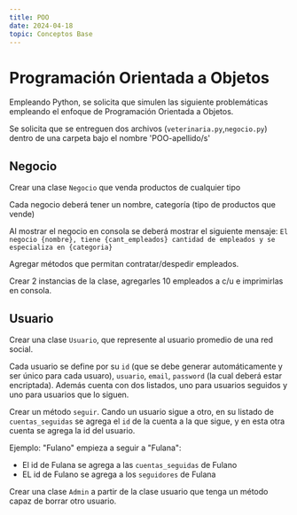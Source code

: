 ```yaml
---
title: POO
date: 2024-04-18
topic: Conceptos Base
---
```


# Programación Orientada a Objetos

Empleando Python, se solicita que simulen las siguiente problemáticas empleando el enfoque de Programación Orientada a Objetos.

Se solicita que se entreguen dos archivos (`veterinaria.py`,`negocio.py`) dentro de una carpeta bajo el nombre 'POO-apellido/s'

## Negocio

Crear una clase `Negocio` que venda productos de cualquier tipo

Cada negocio deberá tener un nombre, categoría (tipo de productos que vende)

Al mostrar el negocio en consola se deberá mostrar el siguiente mensaje: `El negocio {nombre}, tiene {cant_empleados} cantidad de empleados y se especializa en {categoria}`

Agregar métodos que permitan contratar/despedir empleados.

Crear 2 instancias de la clase, agregarles 10 empleados a c/u e imprimirlas en consola.

## Usuario

Crear una clase `Usuario`, que represente al usuario promedio de una red social.

Cada usuario se define por su `id` (que se debe generar automáticamente y ser único para cada usuaro), `usuario`, `email`, `password` (la cual deberá estar encriptada). Además cuenta con dos listados, uno para usuarios seguidos y uno para usuarios que lo siguen.

Crear un método `seguir`. Cando un usuario sigue a otro, en su listado de `cuentas_seguidas` se agrega el `id` de la cuenta a la que sigue, y en esta otra cuenta se agrega la id del usuario.

Ejemplo: "Fulano" empieza a seguir a "Fulana":
- El id de Fulana se agrega a las `cuentas_seguidas` de Fulano
- EL id de Fulano se agrega a los `seguidores` de Fulana

Crear una clase `Admin` a partir de la clase usuario que tenga un método capaz de borrar otro usuario.
